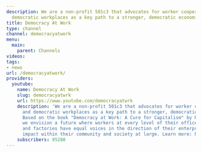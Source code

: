 ```yaml
---
description: We are a non-profit 501c3 that advocates for worker cooperatives and
  democratic workplaces as a key path to a stronger, democratic economic system.
title: Democracy At Work
type: channel
channel: democracyatwork
menu:
  main:
    parent: Channels
videos:
tags:
- news
url: /democracyatwork/
providers:
  youtube:
    name: Democracy At Work
    slug: democracyatwrk
    url: https://www.youtube.com/democracyatwrk
    description: 'We are a non-profit 501c3 that advocates for worker cooperatives
      and democratic workplaces as a key path to a stronger, democratic economic system.
      Based on the book "Democracy at Work: A Cure for Capitalism" by Richard D. Wolff,
      we envision a future where workers at every level of their offices, stores,
      and factories have equal voices in the direction of their enterprise and its
      impact within their community and society at large. Learn more: http://www.democracyatwork.info'
    subscribers: 95288
---
```

